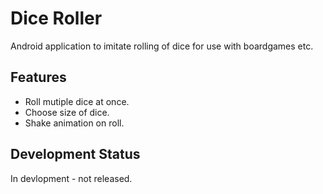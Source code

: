 # Dice Roller
Android application to imitate rolling of dice for use with boardgames etc.

## Features
* Roll mutiple dice at once.
* Choose size of dice.
* Shake animation on roll.

## Development Status
In devlopment - not released.
